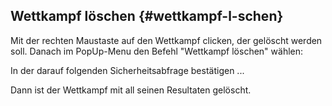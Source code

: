 ## Wettkampf löschen {#wettkampf-l-schen}

Mit der rechten Maustaste auf den Wettkampf clicken, der gelöscht werden soll. Danach im PopUp-Menu den Befehl &quot;Wettkampf löschen&quot; wählen:

In der darauf folgenden Sicherheitsabfrage bestätigen ...

Dann ist der Wettkampf mit all seinen Resultaten gelöscht.
